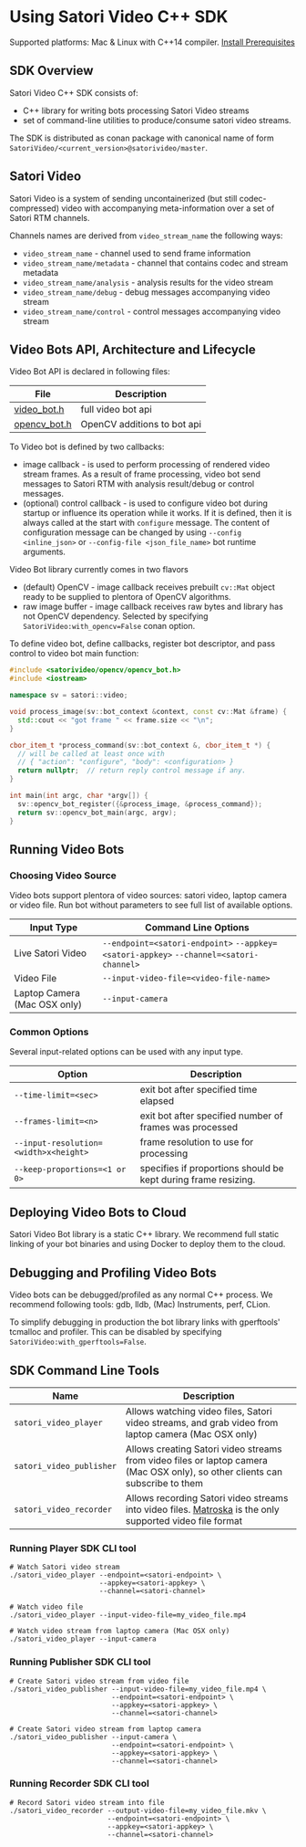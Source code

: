 # Using Satori Video C++ SDK

Supported platforms: Mac & Linux with C++14 compiler. [Install Prerequisites](prerequisites.md)

## SDK Overview

Satori Video C++ SDK consists of:
* C++ library for writing bots processing Satori Video streams 
* set of command-line utilities to produce/consume satori video streams.

The SDK is distributed as conan package with canonical name of form
`SatoriVideo/<current_version>@satorivideo/master`.

## Satori Video

Satori Video is a system of sending uncontainerized (but still codec-compressed)
video with accompanying meta-information over a set of Satori RTM channels.

Channels names are derived from `video_stream_name` the following ways:
- `video_stream_name` - channel used to send frame information
- `video_stream_name/metadata` - channel that contains codec and stream metadata
- `video_stream_name/analysis` - analysis results for the video stream
- `video_stream_name/debug` - debug messages accompanying video stream
- `video_stream_name/control` - control messages accompanying video stream


## Video Bots API, Architecture and Lifecycle

Video Bot API is declared in following files:

| File | Description |
|------|-------------|
| [video_bot.h](../include/satorivideo/video_bot.h) | full video bot api |
| [opencv_bot.h](../include/satorivideo/opencv/opencv_bot.h) | OpenCV additions to bot api |


To Video bot is defined by two callbacks:

- image callback - is used to perform processing of rendered video stream frames. 
  As a result of frame processing, video bot send messages to Satori RTM with analysis
  result/debug or control messages.
- (optional) control callback - is used to configure video bot during startup 
  or influence its operation while it works. If it is defined, then it is always
  called at the start with `configure` message. The content of configuration message
  can be changed by using `--config <inline_json>` or `--config-file <json_file_name>`
  bot runtime arguments.

Video Bot library currently comes in two flavors
- (default) OpenCV - image callback receives prebuilt `cv::Mat` object ready to be 
  supplied to plentora of OpenCV algorithms.
- raw image buffer - image callback receives raw bytes and library has not OpenCV
  dependency. Selected by specifying `SatoriVideo:with_opencv=False` conan option.



To define video bot, define callbacks, register bot descriptor, and pass 
control to video bot main function:

```c++
#include <satorivideo/opencv/opencv_bot.h>
#include <iostream>

namespace sv = satori::video;

void process_image(sv::bot_context &context, const cv::Mat &frame) {
  std::cout << "got frame " << frame.size << "\n";
}

cbor_item_t *process_command(sv::bot_context &, cbor_item_t *) {
  // will be called at least once with 
  // { "action": "configure", "body": <configuration> }
  return nullptr;  // return reply control message if any.
}

int main(int argc, char *argv[]) {
  sv::opencv_bot_register({&process_image, &process_command});
  return sv::opencv_bot_main(argc, argv);
}
```

## Running Video Bots

### Choosing Video Source

Video bots support plentora of video sources: satori video, laptop camera or video file. 
Run bot without parameters to see full list of available options.

| Input Type | Command Line Options |
|------------|----------------------|
| Live Satori Video | `--endpoint=<satori-endpoint>` `--appkey=<satori-appkey>` `--channel=<satori-channel>` |
| Video File | `--input-video-file=<video-file-name>` |
| Laptop Camera (Mac OSX only) | `--input-camera` |

### Common Options

Several input-related options can be used with any input type.

| Option  | Description |
|---------|-------------|
| `--time-limit=<sec>` | exit bot after specified time elapsed |
| `--frames-limit=<n>` | exit bot after specified number of frames was processed |
| `--input-resolution=<width>x<height>` | frame resolution to use for processing |
| `--keep-proportions=<1 or 0>` | specifies if proportions should be kept during frame resizing. |


## Deploying Video Bots to Cloud

Satori Video Bot library is a static C++ library. We recommend full static linking
of your bot binaries and using Docker to deploy them to the cloud.

## Debugging and Profiling Video Bots
Video bots can be debugged/profiled as any normal C++ process. 
We recommend following tools: gdb, lldb, (Mac) Instruments, perf, CLion.

To simplify debugging in production the bot library links with gperftools' tcmalloc
and profiler. This can be disabled by specifying `SatoriVideo:with_gperftools=False`.

## SDK Command Line Tools

| Name   | Description |
|--------|-------------|
| `satori_video_player` | Allows watching video files, Satori video streams, and grab video from laptop camera (Mac OSX only) |
| `satori_video_publisher` | Allows creating Satori video streams from video files or laptop camera (Mac OSX only), so other clients can subscribe to them |
| `satori_video_recorder` | Allows recording Satori video streams into video files. [Matroska](http://matroska.org/) is the only supported video file format |

### Running Player SDK CLI tool
```shell
# Watch Satori video stream
./satori_video_player --endpoint=<satori-endpoint> \
                      --appkey=<satori-appkey> \
                      --channel=<satori-channel>

# Watch video file
./satori_video_player --input-video-file=my_video_file.mp4

# Watch video stream from laptop camera (Mac OSX only)
./satori_video_player --input-camera
```

### Running Publisher SDK CLI tool
```shell
# Create Satori video stream from video file
./satori_video_publisher --input-video-file=my_video_file.mp4 \
                         --endpoint=<satori-endpoint> \
                         --appkey=<satori-appkey> \
                         --channel=<satori-channel>

# Create Satori video stream from laptop camera
./satori_video_publisher --input-camera \
                         --endpoint=<satori-endpoint> \
                         --appkey=<satori-appkey> \
                         --channel=<satori-channel>
```

### Running Recorder SDK CLI tool
```shell
# Record Satori video stream into file
./satori_video_recorder --output-video-file=my_video_file.mkv \
                        --endpoint=<satori-endpoint> \
                        --appkey=<satori-appkey> \
                        --channel=<satori-channel>
```
